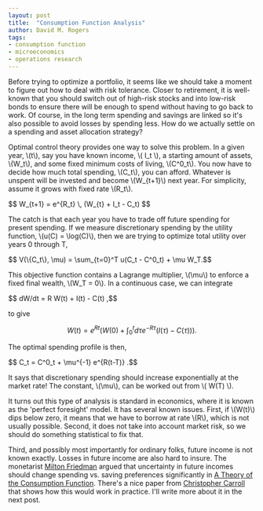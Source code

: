 ```yaml
---
layout: post
title:  "Consumption Function Analysis"
author: David M. Rogers
tags:
- consumption function
- microeconomics
- operations research
---
```


Before trying to optimize a portfolio, it seems like
we should take a moment to figure out how to deal
with risk tolerance.  Closer to retirement, it is well-known
that you should switch out of high-risk stocks and into low-risk bonds
to ensure there will be enough to spend without
having to go back to work.
Of course, in the long term spending and savings are
linked so it's also possible to avoid losses by spending less.
How do we actually settle on a spending and asset allocation
strategy?

<p>
Optimal control theory provides one way to solve this problem.
In a given year, \(t\), say you have known income, \( I_t \),
a starting amount of assets, \(W_t\), and
some fixed minimum costs of living, \(C^0_t\).
You now have to decide how much total spending, \(C_t\),
you can afford.  Whatever is unspent will be invested
and become \(W_{t+1}\) next year.
For simplicity, assume it grows with fixed rate \(R_t\).
</p>

<p>
 $$ W_{t+1} = e^{R_t} \, (W_{t} + I_t - C_t) $$
</p>

The catch is that each year you have to trade off future
spending for present spending.  If we measure discretionary
spending by the utility function, \\\(u(C) = \\log(C)\\\),
then we are trying to optimize total utility
over years 0 through T,

<p>
 $$ V(\{C_t\}, \mu) = \sum_{t=0}^T u(C_t - C^0_t) + \mu W_T.$$
</p>

This objective function contains a Lagrange multiplier,
\\\(\mu\\\) to enforce a fixed final wealth, \\\(W_T = 0\\\).
In a continuous case, we can integrate
<p>
 $$ dW/dt = R W(t) + I(t) - C(t) ,$$

to give

 $$ W(t) = e^{Rt} \left( W(0) + \int_0^t d\tau e^{-R\tau}(I(\tau) - C(\tau)) \right) .$$
</p>

The optimal spending profile is then,

<p>
 $$ C_t = C^0_t + \mu^{-1} e^{R(t-T)} .$$
</p>

It says that discretionary spending should increase
exponentially at the market rate!
The constant, \\\(\mu\\\), can be worked out from \\\( W(T) \\\).

It turns out this type of analysis is standard in economics,
where it is known as the 'perfect foresight' model.
It has several known issues.
First, if \\\(W(t)\\\) dips below zero, it means that
we have to borrow at rate \\\(R\\\), which is not usually
possible.  Second, it does not take into account market
risk, so we should do something statistical to fix that.

Third, and possibly most importantly for ordinary
folks, future income is not known exactly.
Losses in future income are also hard to insure.
The monetarist [Milton Friedman][cons1] argued that uncertainty
in future incomes should change spending vs. saving preferences
significantly in [A Theory of the Consumption Function][cons].
There's a nice paper from [Christopher Carroll][carroll]
that shows how this would work in practice.
I'll write more about it in the next post.

 [cons1]: https://www.investopedia.com/terms/m/milton-friedman.asp
 [cons]: https://press.princeton.edu/titles/978.html
 [carroll]: http://www.nber.org/papers/w8387 "Christopher D. Carroll, 'A Theory of the Consumption Function, With and Without Liquidity Constraints,' NBER Working paper 8387, 2001."

